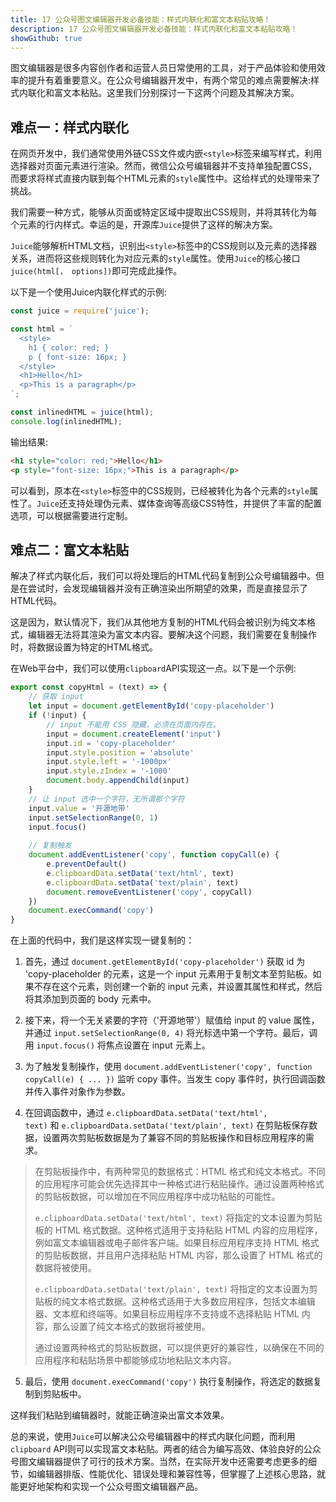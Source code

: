 ```yaml
---
title: 17 公众号图文编辑器开发必备技能：样式内联化和富文本粘贴攻略！
description: 17 公众号图文编辑器开发必备技能：样式内联化和富文本粘贴攻略！
showGithub: true 
---
```


图文编辑器是很多内容创作者和运营人员日常使用的工具，对于产品体验和使用效率的提升有着重要意义。在公众号编辑器开发中，有两个常见的难点需要解决:样式内联化和富文本粘贴。这里我们分别探讨一下这两个问题及其解决方案。

## 难点一：样式内联化

在网页开发中，我们通常使用外链CSS文件或内嵌`<style>`标签来编写样式，利用选择器对页面元素进行渲染。然而，微信公众号编辑器并不支持单独配置CSS，而要求将样式直接内联到每个HTML元素的`style`属性中。这给样式的处理带来了挑战。

我们需要一种方式，能够从页面或特定区域中提取出CSS规则，并将其转化为每个元素的行内样式。幸运的是，开源库`Juice`提供了这样的解决方案。

`Juice`能够解析HTML文档，识别出`<style>`标签中的CSS规则以及元素的选择器关系，进而将这些规则转化为对应元素的`style`属性。使用`Juice`的核心接口`juice(html[， options])`即可完成此操作。

以下是一个使用Juice内联化样式的示例:

```js
const juice = require('juice');

const html = `
  <style>
    h1 { color: red; }
    p { font-size: 16px; }
  </style>
  <h1>Hello</h1>
  <p>This is a paragraph</p>
`;

const inlinedHTML = juice(html);
console.log(inlinedHTML);
```

输出结果:

```html
<h1 style="color: red;">Hello</h1>
<p style="font-size: 16px;">This is a paragraph</p>
```

可以看到，原本在`<style>`标签中的CSS规则，已经被转化为各个元素的`style`属性了。`Juice`还支持处理伪元素、媒体查询等高级CSS特性，并提供了丰富的配置选项，可以根据需要进行定制。

## 难点二：富文本粘贴

解决了样式内联化后，我们可以将处理后的HTML代码复制到公众号编辑器中。但是在尝试时，会发现编辑器并没有正确渲染出所期望的效果，而是直接显示了HTML代码。

这是因为，默认情况下，我们从其他地方复制的HTML代码会被识别为纯文本格式，编辑器无法将其渲染为富文本内容。要解决这个问题，我们需要在复制操作时，将数据设置为特定的HTML格式。

在Web平台中，我们可以使用`clipboard`API实现这一点。以下是一个示例:

```js
export const copyHtml = (text) => {  
	// 获取 input  
	let input = document.getElementById('copy-placeholder')  
	if (!input) {  
		// input 不能用 CSS 隐藏，必须在页面内存在。  
		input = document.createElement('input')  
		input.id = 'copy-placeholder'  
		input.style.position = 'absolute'  
		input.style.left = '-1000px'  
		input.style.zIndex = '-1000'  
		document.body.appendChild(input)  
	}  
	// 让 input 选中一个字符，无所谓那个字符  
	input.value = '开源地带'  
	input.setSelectionRange(0, 1)  
	input.focus()
	
	// 复制触发  
	document.addEventListener('copy', function copyCall(e) {  
		e.preventDefault()  
		e.clipboardData.setData('text/html', text)  
		e.clipboardData.setData('text/plain', text)  
		document.removeEventListener('copy', copyCall)  
	})  
	document.execCommand('copy')  
}
```

在上面的代码中，我们是这样实现一键复制的：
1. 首先，通过 `document.getElementById('copy-placeholder')` 获取 id 为 'copy-placeholder 的元素，这是一个 input 元素用于复制文本至剪贴板。如果不存在这个元素，则创建一个新的 input 元素，并设置其属性和样式，然后将其添加到页面的 body 元素中。
    
2. 接下来，将一个无关紧要的字符（'开源地带'）赋值给 input 的 value 属性，并通过 `input.setSelectionRange(0, 4)` 将光标选中第一个字符。最后，调用 `input.focus()` 将焦点设置在 input 元素上。
    
3. 为了触发复制操作，使用 `document.addEventListener('copy', function copyCall(e) { ... })` 监听 copy 事件。当发生 copy 事件时，执行回调函数并传入事件对象作为参数。
    
4. 在回调函数中，通过 `e.clipboardData.setData('text/html', text)` 和 `e.clipboardData.setData('text/plain', text)` 在剪贴板保存数据，设置两次剪贴板数据是为了兼容不同的剪贴板操作和目标应用程序的需求。

> 在剪贴板操作中，有两种常见的数据格式：HTML 格式和纯文本格式。不同的应用程序可能会优先选择其中一种格式进行粘贴操作。通过设置两种格式的剪贴板数据，可以增加在不同应用程序中成功粘贴的可能性。
> 
> 	`e.clipboardData.setData('text/html', text)` 将指定的文本设置为剪贴板的 HTML 格式数据。这种格式适用于支持粘贴 HTML 内容的应用程序，例如富文本编辑器或电子邮件客户端。如果目标应用程序支持 HTML 格式的剪贴板数据，并且用户选择粘贴 HTML 内容，那么设置了 HTML 格式的数据将被使用。
> 	
> 	`e.clipboardData.setData('text/plain', text)` 将指定的文本设置为剪贴板的纯文本格式数据。这种格式适用于大多数应用程序，包括文本编辑器、文本框和终端等。如果目标应用程序不支持或不选择粘贴 HTML 内容，那么设置了纯文本格式的数据将被使用。
> 	
> 通过设置两种格式的剪贴板数据，可以提供更好的兼容性，以确保在不同的应用程序和粘贴场景中都能够成功地粘贴文本内容。
	
    
5. 最后，使用 `document.execCommand('copy')` 执行复制操作，将选定的数据复制到剪贴板中。

这样我们粘贴到编辑器时，就能正确渲染出富文本效果。

总的来说，使用`Juice`可以解决公众号编辑器中的样式内联化问题，而利用`clipboard` API则可以实现富文本粘贴。两者的结合为编写高效、体验良好的公众号图文编辑器提供了可行的技术方案。当然，在实际开发中还需要考虑更多的细节，如编辑器排版、性能优化、错误处理和兼容性等，但掌握了上述核心思路，就能更好地架构和实现一个公众号图文编辑器产品。
